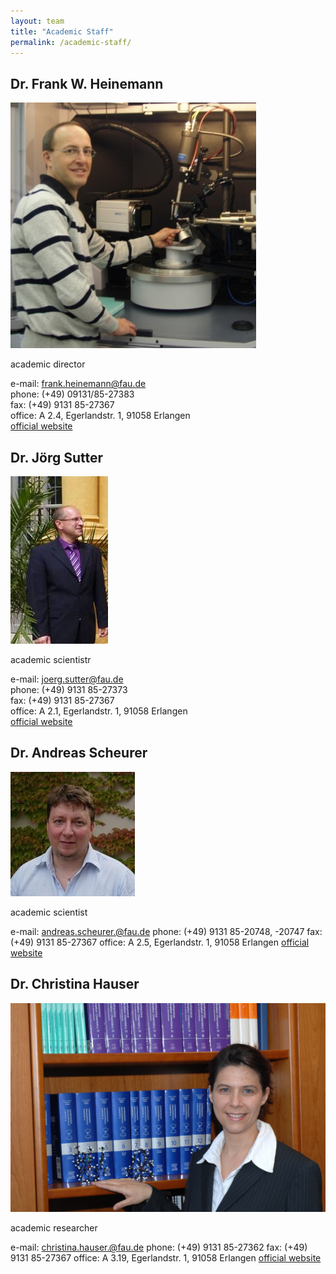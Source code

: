 ```yaml
---
layout: team
title: "Academic Staff"
permalink: /academic-staff/
---
```


## Dr. Frank W. Heinemann

<div class="profile">
<img src="/assets/img/Frank_Heinemann.png" class="img-responsive">
<p>
academic director<br>

e-mail: <a href="frank.heinemann@fau.de">frank.heinemann@fau.de</a><br> 
phone: (+49) 09131/85-27383 <br>
fax:  (+49) 9131 85-27367<br>
office: A 2.4, Egerlandstr. 1, 91058 Erlangen <br>
<a href="https://www.chemie.nat.fau.de/person/frank-heinemann/">official website</a>
</p>
</div>

## Dr. Jörg Sutter

<div class="profile">
<img src="/assets/img/Joerg_Sutter.jpg" class="img-responsive">
<p>
academic scientistr<br>

e-mail: <a href="joerg.sutter@fau.de">joerg.sutter@fau.de</a><br> 
phone:  (+49) 9131 85-27373<br> 
fax:  (+49) 9131 85-27367<br> 
office: A 2.1, Egerlandstr. 1, 91058 Erlangen<br> 
<a href="https://www.chemie.nat.fau.de/person/joerg-sutter/">official website</a>
</p>
</div>

## Dr. Andreas Scheurer

![Dr. Andreas Scheurer](/assets/img/Andreas_Scheurer.jpg)

academic scientist

e-mail: [andreas.scheurer.@fau.de](mailto:andreas.scheurer@fau.de) 
phone:  (+49) 9131 85-20748, -20747
fax:  (+49) 9131 85-27367
office: A 2.5, Egerlandstr. 1, 91058 Erlangen
[official website](https://www.chemie.nat.fau.de/person/andreas-scheurer/)

## Dr. Christina Hauser

![Dr. Christina Hauser](/assets/img/Christina_Hauser.jpg)

academic researcher

e-mail: [christina.hauser.@fau.de](mailto:christina.hauser@fau.de) 
phone:  (+49) 9131 85-27362
fax:  (+49) 9131 85-27367
office: A 3.19, Egerlandstr. 1, 91058 Erlangen
[official website](https://www.chemie.nat.fau.de/person/christina-hauser/)

